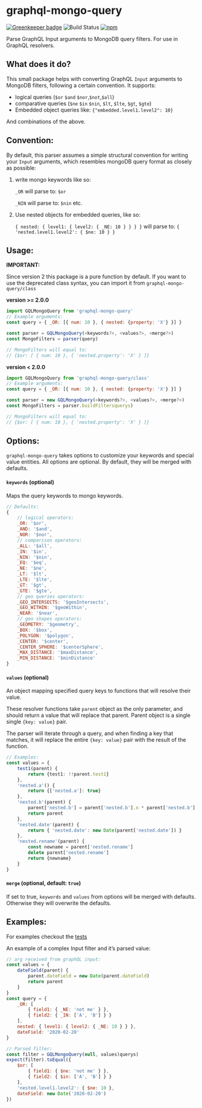 # graphql-mongo-query

[![Greenkeeper badge](https://badges.greenkeeper.io/jfcieslak/graphql-mongo-query.svg)](https://greenkeeper.io/)
![Build Status](https://travis-ci.org/jfcieslak/graphql-mongo-query.svg?branch=master)
[![npm](https://img.shields.io/npm/v/@konfy/graphql-mongo-query.svg)](https://www.npmjs.com/package/@konfy/graphql-mongo-query)

Parse GraphQL Input arguments to MongoDB query filters. For use in GraphQL resolvers.

## What does it do?

This small package helps with converting GraphQL `Input` arguments  to MongoDB filters, following a certain convention. It supports:

-   logical queries (`$or` `$and` `$nor`,`$not`,`$all`)
-   comparative queries (`$ne` `$in` `$nin`, `$lt`, `$lte`, `$gt`, `$gte`)
-   Embedded object queries like: `{"embedded.level1.level2": 10}`

And combinations of the above.

## Convention:

By default, this parser assumes a simple structural convention for writing your `Input` arguments, which resembles mongoDB query format as closely as possible:

1.  write mongo keywords like so:

    `_OR`  will parse to: `$or`

	`_NIN` will parse to: `$nin` etc.

2.  Use nested objects for embedded queries, like so:

    `{ nested: { level1: { level2: { _NE: 10 } } } }` will parse to: `{ 'nested.level1.level2': { $ne: 10 } }`


## Usage:

**IMPORTANT:**

Since version 2 this package is a pure function by default. If you want to use the deprecated class syntax, you can import it from `graphql-mongo-query/class`

**version >= 2.0.0**

```javascript
import GQLMongoQuery from 'graphql-mongo-query'
// Example arguments:
const query = { _OR: [{ num: 10 }, { nested: {property: 'X'} }] }

const parser = GQLMongoQuery(<keywords?>, <values?>, <merge?>)
const MongoFilters = parser(query)

// MongoFilters will equal to:
// {$or: [ { num: 10 }, { 'nested.property': 'X' } ]}
```

**version < 2.0.0**

```javascript
import GQLMongoQuery from 'graphql-mongo-query/class'
// Example arguments:
const query = { _OR: [{ num: 10 }, { nested: {property: 'X'} }] }

const parser = new GQLMongoQuery(<keywords?>, <values?>, <merge?>)
const MongoFilters = parser.buildFiltersquerys)

// MongoFilters will equal to:
// {$or: [ { num: 10 }, { 'nested.property': 'X' } ]}
```



## Options:

`graphql-mongo-query` takes options to customize your keywords and special value entities. All options are optional. By default, they will be merged with defaults.

#### `keywords` (optional)

Maps the query keywords to mongo keywords.

```javascript
// Defaults:
{
	// logical operators:
	_OR: '$or',
	_AND: '$and',
	_NOR: '$nor',
	// comparison operators:
	_ALL: '$all',
	_IN: '$in',
	_NIN: '$nin',
	_EQ: '$eq',
	_NE: '$ne',
	_LT: '$lt',
	_LTE: '$lte',
	_GT: '$gt',
	_GTE: '$gte',
	// geo queries operators:
	_GEO_INTERSECTS: '$geoIntersects',
	_GEO_WITHIN: '$geoWithin',
	_NEAR: '$near',
	// geo shapes operators:
	_GEOMETRY: '$geometry',
	_BOX: '$box',
	_POLYGON: '$polygon',
	_CENTER: '$center',
	_CENTER_SPHERE: '$centerSphere',
	_MAX_DISTANCE: '$maxDistance',
	_MIN_DISTANCE: '$minDistance'
}
```

#### `values` (optional)

An object mapping specified query keys to functions that will resolve their value.

These resolver functions take `parent` object as the only parameter, and should return a value that will replace that parent. Parent object is a single single `{key: value}` pair.

The parser will iterate through a query, and when finding a key that matches, it will replace the entire `{key: value}` pair with the result of the function.

```typescript
// Examples:
const values = {
	test1(parent) {
		return {test1: !!parent.test1}
	},
	'nested.a'() {
		return {['nested.a']: true}
	},
	'nested.b'(parent) {
		parent['nested.b'] = parent['nested.b'].n * parent['nested.b'].n
		return parent
	},
	'nested.date'(parent) {
		return { 'nested.date': new Date(parent['nested.date']) }
	},
	'nested.rename'(parent) {
		const newname = parent['nested.rename']
		delete parent['nested.rename']
		return {newname}
	}
}
```
#### `merge` (optional, default: `true`)

If set to true, `keywords` and `values` from options will be merged with defaults. Otherwise they will overwrite the defaults.

## Examples:

For examples checkout the [tests](https://github.com/jfcieslak/graphql-mongo-query/blob/master/tests/index.test.ts)

An example of a complex Input filter and it’s parsed value:

```javascript
// arg received from graphQL input:
const values = {
	dateField(parent) {
		parent.dateField = new Date(parent.dateField)
		return parent
	}
}
const query = {
	_OR: [
		{ field1: { _NE: 'not me' } },
		{ field2: { _IN: ['A', 'B'] } }
	],
	nested: { level1: { level2: { _NE: 10 } } },
	dateField: '2020-02-20'
}

// Parsed filter:
const filter = GQLMongoQuery(null, values)querys)
expect(filter).toEqual({
	$or: [
		{ field1: { $ne: 'not me' } },
		{ field2: { $in: ['A', 'B'] } }
	],
	'nested.level1.level2': { $ne: 10 },
	dateField: new Date('2020-02-20')
})
```
